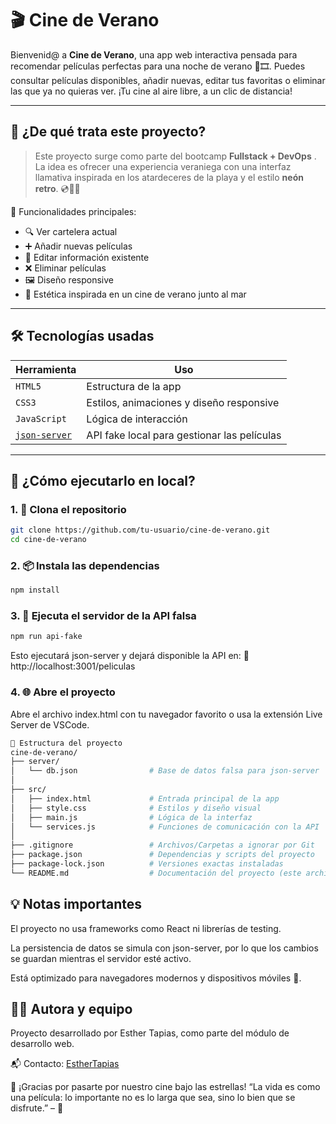 # 🎬 Cine de Verano

Bienvenid@ a **Cine de Verano**, una app web interactiva pensada para recomendar películas perfectas para una noche de verano 🌅🎞️. Puedes consultar películas disponibles, añadir nuevas, editar tus favoritas o eliminar las que ya no quieras ver. ¡Tu cine al aire libre, a un clic de distancia!

---

## 🧠 ¿De qué trata este proyecto?

> Este proyecto surge como parte del bootcamp **Fullstack + DevOps** . La idea es ofrecer una experiencia veraniega con una interfaz llamativa inspirada en los atardeceres de la playa y el estilo **neón retro**. 💿🌴🌇

🧩 Funcionalidades principales:

- 🔍 Ver cartelera actual  
- ➕ Añadir nuevas películas  
- 📝 Editar información existente  
- ❌ Eliminar películas  
- 🖼️ Diseño responsive  
- 🎨 Estética inspirada en un cine de verano junto al mar

---

## 🛠️ Tecnologías usadas

| Herramienta     | Uso                                       |
|------------------|--------------------------------------------|
| `HTML5`         | Estructura de la app                       |
| `CSS3`          | Estilos, animaciones y diseño responsive   |
| `JavaScript`    | Lógica de interacción                      |
| [`json-server`](https://github.com/typicode/json-server) | API fake local para gestionar las películas |

---

## 🚀 ¿Cómo ejecutarlo en local?

### 1. 🔽 Clona el repositorio

```bash
git clone https://github.com/tu-usuario/cine-de-verano.git
cd cine-de-verano
```

### 2. 📦 Instala las dependencias
```bash
npm install
```
### 3. 🧪 Ejecuta el servidor de la API falsa
```bash
npm run api-fake
```
Esto ejecutará json-server y dejará disponible la API en:
📍 http://localhost:3001/peliculas
### 4. 🌐 Abre el proyecto
Abre el archivo index.html con tu navegador favorito o usa la extensión Live Server de VSCode.
```bash
📁 Estructura del proyecto
cine-de-verano/
├── server/
│   └── db.json                # Base de datos falsa para json-server
│
├── src/
│   ├── index.html             # Entrada principal de la app
│   ├── style.css              # Estilos y diseño visual
│   ├── main.js                # Lógica de la interfaz
│   └── services.js            # Funciones de comunicación con la API
│
├── .gitignore                 # Archivos/Carpetas a ignorar por Git
├── package.json               # Dependencias y scripts del proyecto
├── package-lock.json          # Versiones exactas instaladas
└── README.md                  # Documentación del proyecto (este archivo)

```
## 💡 Notas importantes
El proyecto no usa frameworks como React ni librerías de testing.

La persistencia de datos se simula con json-server, por lo que los cambios se guardan mientras el servidor esté activo.

Está optimizado para navegadores modernos y dispositivos móviles 📱.

## 🧑‍💻 Autora y equipo
Proyecto desarrollado por Esther Tapias, como parte del módulo de desarrollo web.

📬 Contacto: [EstherTapias](https://github.com/EstherTapias)

🌟 ¡Gracias por pasarte por nuestro cine bajo las estrellas!
“La vida es como una película: lo importante no es lo larga que sea, sino lo bien que se disfrute.” – 🎥